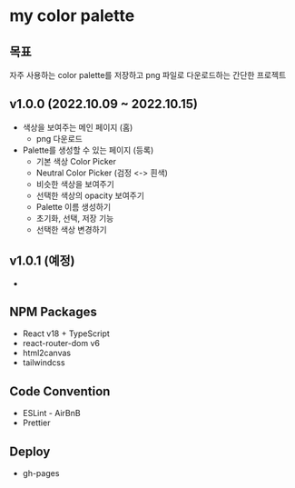 # my color palette

## 목표

자주 사용하는 color palette를 저장하고 png 파일로 다운로드하는 간단한 프로젝트

## v1.0.0 (2022.10.09 ~ 2022.10.15)

-   색상을 보여주는 메인 페이지 (홈)
    -   png 다운로드
-   Palette를 생성할 수 있는 페이지 (등록)
    -   기본 색상 Color Picker
    -   Neutral Color Picker (검정 <-> 흰색)
    -   비슷한 색상을 보여주기
    -   선택한 색상의 opacity 보여주기
    -   Palette 이름 생성하기
    -   초기화, 선택, 저장 기능
    -   선택한 색상 변경하기

## v1.0.1 (예정)

-

## NPM Packages

-   React v18 + TypeScript
-   react-router-dom v6
-   html2canvas
-   tailwindcss

## Code Convention

-   ESLint - AirBnB
-   Prettier

## Deploy

-   gh-pages
